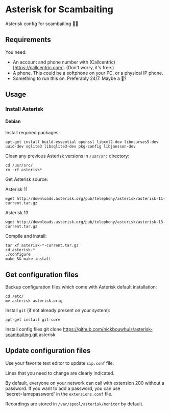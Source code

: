 # Asterisk for Scambaiting
Asterisk config for scambaiting 🧔🏾

## Requirements
You need:
* An account and phone number with (Callcentric)[https://callcentric.com].
(Don't worry, it's free.)
* A phone. This could be a softphone on your PC, or a physical IP phone.
* Something to run this on. Preferably 24/7. Maybe a 🥧?

## Usage

### Install Asterisk

#### Debian

Install required packages:
```
apt-get install build-essential openssl libxml2-dev libncurses5-dev uuid-dev sqlite3 libsqlite3-dev pkg-config libjansson-dev
```

Clean any previous Asterisk versions in `/usr/src` directory:
```
cd /usr/src/
rm -rf asterisk*
```

Get Asterisk source:

Asterisk 11
```
wget http://downloads.asterisk.org/pub/telephony/asterisk/asterisk-11-current.tar.gz
```

Asterisk 13
```
wget http://downloads.asterisk.org/pub/telephony/asterisk/asterisk-13-current.tar.gz
```


Compile and install:
```
tar xf asterisk-*-current.tar.gz
cd asterisk-*
./configure
make && make install
```


## Get configuration files

Backup configuration files which come with Asterisk default installation:

```
cd /etc/
mv asterisk asterisk.orig
```

Install `git` (if not already present on your system):
```
apt-get install git-core
```

Install config files
git clone https://github.com/nickbouwhuis/asterisk-scambaiting.git asterisk

## Update configuration files

Use your favorite text editor to update `sip.conf` file.

Lines that you need to change are clearly indicated.

By default, everyone on your network can call with extension 200 without a password. If you want to add a password, you can use 'secret=lamepassword' in the `extensions.conf` file.

Recordings are stored in `/var/spool/asterisk/monitor` by default.
